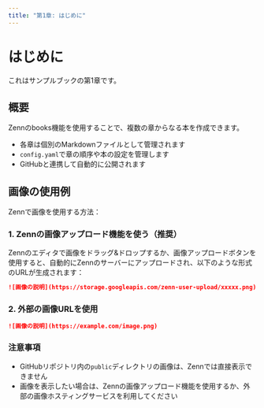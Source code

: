 ```yaml
---
title: "第1章: はじめに"
---
```


# はじめに

これはサンプルブックの第1章です。

## 概要

Zennのbooks機能を使用することで、複数の章からなる本を作成できます。

- 各章は個別のMarkdownファイルとして管理されます
- `config.yaml`で章の順序や本の設定を管理します
- GitHubと連携して自動的に公開されます

## 画像の使用例

Zennで画像を使用する方法：

### 1. Zennの画像アップロード機能を使う（推奨）

Zennのエディタで画像をドラッグ&ドロップするか、画像アップロードボタンを使用すると、自動的にZennのサーバーにアップロードされ、以下のような形式のURLが生成されます：

```markdown
![画像の説明](https://storage.googleapis.com/zenn-user-upload/xxxxx.png)
```

### 2. 外部の画像URLを使用

```markdown
![画像の説明](https://example.com/image.png)
```

### 注意事項

- GitHubリポジトリ内の`public`ディレクトリの画像は、Zennでは直接表示できません
- 画像を表示したい場合は、Zennの画像アップロード機能を使用するか、外部の画像ホスティングサービスを利用してください
